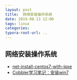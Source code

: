 ```yaml
---
layout: post
title:  网络安装操作系统
date: 2019-08-13 12:00
tags: linux
categories:
typora-root-url: ..
---
```



## 网络安装操作系统

- [net-install-centos7-with-ipxe](/public/2019/08/12/net-install-centos7-with-ipxe.html)
- [Cobbler学习笔记：安装win7](/public/2018/09/02/install-win7-with-cobbler.html)

